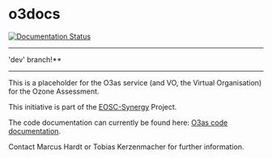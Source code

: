 # o3docs

[![Documentation Status](https://readthedocs.org/projects/o3as/badge/?version=dev)](https://o3as.readthedocs.io/en/latest/?badge=dev)

----
'dev' branch!**

----


This is a placeholder for the O3as service (and VO, the Virtual Organisation) for the
Ozone Assessment.

This initiative is part of the [EOSC-Synergy](https://www.eosc-synergy.eu) Project.

The code documentation can currently be found here: [O3as code documentation](https://o3as.readthedocs.io).

Contact Marcus Hardt or Tobias Kerzenmacher for further information.

